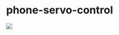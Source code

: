 phone-servo-control
===================
<img src="https://raw.github.com/infeix/phone-servo-control/master/aufbau.png">
